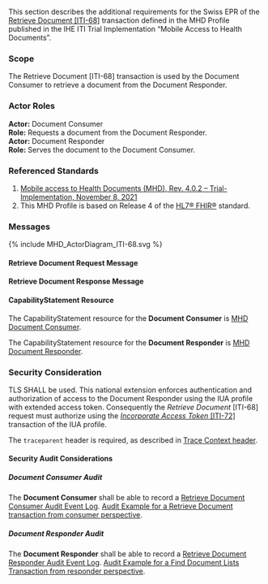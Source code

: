 This section describes the additional requirements for the Swiss EPR of the [Retrieve Document
[ITI-68]](https://profiles.ihe.net/ITI/MHD/ITI-68.html) transaction defined in the MHD Profile published in the IHE ITI
Trial Implementation “Mobile Access to Health Documents”.

### Scope

The Retrieve Document [ITI-68] transaction is used by the Document Consumer to retrieve a
document from the Document Responder. 

### Actor Roles

**Actor:** Document Consumer   
**Role:** Requests a document from the Document Responder.   
**Actor:** Document Responder   
**Role:** Serves the document to the Document Consumer.   

### Referenced Standards

1. [Mobile access to Health Documents (MHD), Rev. 4.0.2 – Trial-Implementation,  November 8, 2021](https://profiles.ihe.net/ITI/MHD/index.html) 
2. This MHD Profile is based on Release 4 of the [HL7® FHIR®](https://hl7.org/fhir/R4/index.html) standard.

### Messages

<div>{% include MHD_ActorDiagram_ITI-68.svg %}</div>

#### Retrieve Document Request Message

#### Retrieve Document Response Message

#### CapabilityStatement Resource

The CapabilityStatement resource for the **Document Consumer** is [MHD Document Consumer](CapabilityStatement-CH.MHD.DocumentConsumer.html).

The CapabilityStatement resource for the **Document Responder** is [MHD Document Responder](CapabilityStatement-CH.MHD.DocumentResponder.html).

### Security Consideration

TLS SHALL be used. This national extension enforces authentication and authorization of access to the
Document Responder using the IUA profile with extended access token. Consequently
the _Retrieve Document_ [ITI-68] request must authorize using the [_Incorporate Access Token_ [ITI-72]](iti-72.html)
transaction of the IUA profile.

The `traceparent` header is required, as described in [Trace Context header](tracecontext.html).

#### Security Audit Considerations

##### Document Consumer Audit

The **Document Consumer** shall be able to record a
[Retrieve Document Consumer Audit Event Log](https://profiles.ihe.net/ITI/MHD/StructureDefinition-IHE.MHD.RetrieveDocument.Audit.Consumer.html).
[Audit Example for a Retrieve Document transaction from consumer perspective](https://profiles.ihe.net/ITI/MHD/AuditEvent-ex-auditRetrieveDocument-consumer.html).

##### Document Responder Audit

The **Document Responder** shall be able to record a
[Retrieve Document Responder Audit Event Log](https://profiles.ihe.net/ITI/MHD/StructureDefinition-IHE.MHD.RetrieveDocument.Audit.Responder.html).
[Audit Example for a Find Document Lists Transaction from responder perspective](https://profiles.ihe.net/ITI/MHD/AuditEvent-ex-auditRetrieveDocument-responder.html).
